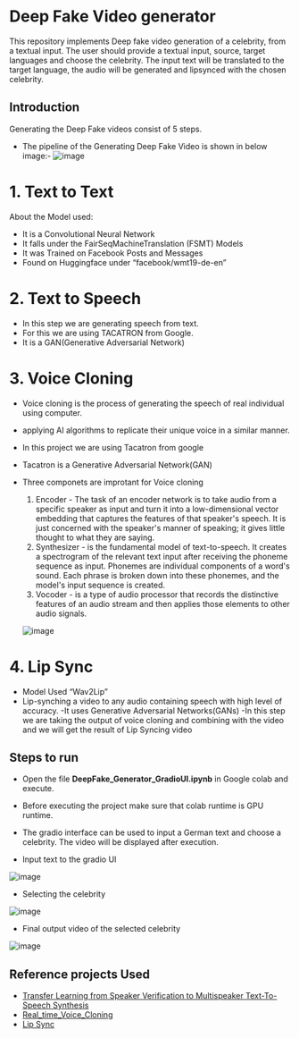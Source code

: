 # Deep Fake Video generator

This repository implements Deep fake video generation of a celebrity, from a textual input. The user should provide a textual input, source, target languages and choose the celebrity.
The input text will be translated to the target language, the audio will be generated and lipsynced with the chosen celebrity.
  
## Introduction
Generating the Deep Fake videos consist of 5 steps.  
- The pipeline of the Generating Deep Fake Video is shown in below image:-
 ![image](https://user-images.githubusercontent.com/97409925/175902151-cf53dbfe-7925-4506-b99b-36ca7b70f514.png)

# 1. Text to Text
   About the Model used:
- It is a Convolutional Neural Network
- It falls under the FairSeqMachineTranslation (FSMT) Models
- It was Trained on Facebook Posts and Messages
- Found on Huggingface under “facebook/wmt19-de-en”

# 2. Text to Speech
- In this step we are generating speech from text.
- For this we are using TACATRON from Google.
- It is a GAN(Generative Adversarial Network)
 
# 3. Voice Cloning

- Voice cloning is the process of generating the speech of real individual using computer. 
- applying AI algorithms to replicate their unique voice in a similar manner.
- In this project we are using Tacatron from google
- Tacatron is a Generative Adversarial Network(GAN)
- Three componets are improtant for Voice cloning
   1. Encoder - The task of an encoder network is to take audio from a specific speaker as input and turn it into a low-dimensional vector embedding that captures the features of that speaker's speech. It is just concerned with the speaker's manner of speaking; it gives little thought to what they are saying.
   2. Synthesizer -  is the fundamental model of text-to-speech. It creates a spectrogram of the relevant text input after receiving the phoneme sequence as input.       Phonemes are individual components of a word's sound. Each phrase is broken down into these phonemes, and the model's input sequence is created.
   3. Vocoder -  is a type of audio processor that records the distinctive features of an audio stream and then applies those elements to other audio signals.
   
   
   ![image](https://user-images.githubusercontent.com/97409925/176412003-35d83d8c-7428-4fa0-b580-d8903e662d49.png)



# 4. Lip Sync
- Model Used “Wav2Lip”
- Lip-synching a video to any audio containing speech with high level of accuracy.
-It uses Generative Adversarial Networks(GANs)
-In this step we are taking the output of voice cloning and combining with the video and we will get the result of Lip Syncing video

## Steps to run
- Open the file **DeepFake_Generator_GradioUI.ipynb** in Google colab and execute.
- Before executing the project make sure that colab runtime is GPU runtime.
- The gradio interface can be used to input a German text and choose a celebrity. The video will be displayed after execution.


- Input text to the gradio UI

![image](https://user-images.githubusercontent.com/97409925/176398857-68eb8da4-7739-4109-8913-1708c976a7a9.png)

- Selecting the celebrity

![image](https://user-images.githubusercontent.com/97409925/176399018-9dea8648-54ad-4337-806a-67163d1a097f.png)

- Final output video of the selected celebrity
 
![image](https://user-images.githubusercontent.com/97409925/176399681-e8627116-4440-4c00-be60-6c1ea98f76d8.png)


## Reference projects Used

- [Transfer Learning from Speaker Verification to Multispeaker Text-To-Speech Synthesis](https://arxiv.org/abs/1806.04558)
- [Real_time_Voice_Cloning](https://github.com/CorentinJ/Real-Time-Voice-Cloning)
- [Lip Sync](https://github.com/Rudrabha/Wav2Lip)


